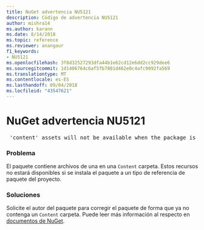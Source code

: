 ```yaml
---
title: NuGet advertencia NU5121
description: Código de advertencia NU5121
author: mishra14
ms.author: karann
ms.date: 8/14/2018
ms.topic: reference
ms.reviewer: anangaur
f1_keywords:
- NU5121
ms.openlocfilehash: 3f8d32527293dfa44b1e62cd12e6dd2cc929dee6
ms.sourcegitcommit: 1d1406764c6af5fb7801d462e0c4afc9092fa569
ms.translationtype: MT
ms.contentlocale: es-ES
ms.lasthandoff: 09/04/2018
ms.locfileid: "43547621"
---
```

# <a name="nuget-warning-nu5121"></a>NuGet advertencia NU5121
<pre> 'content' assets will not be available when the package is installed after the migration.</pre>

### <a name="issue"></a>Problema

El paquete contiene archivos de una en una `Content` carpeta. Estos recursos no estará disponibles si se instala el paquete a un tipo de referencia de paquete del proyecto.


### <a name="solution"></a>Soluciones

Solicite el autor del paquete para corregir el paquete de forma que ya no contenga un `Content` carpeta. Puede leer más información al respecto en [documentos de NuGet](https://docs.microsoft.com/en-us/nuget/reference/migrate-packages-config-to-package-reference).

